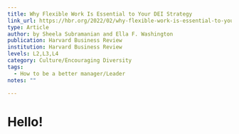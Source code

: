 ```yaml
---
title: Why Flexible Work Is Essential to Your DEI Strategy
link_url: https://hbr.org/2022/02/why-flexible-work-is-essential-to-your-dei-strategy
type: Article
author: by Sheela Subramanian and Ella F. Washington
publication: Harvard Business Review
institution: Harvard Business Review
levels: L2,L3,L4
category: Culture/Encouraging Diversity
tags:
  - How to be a better manager/Leader
notes: ""

---
```


# Hello!
